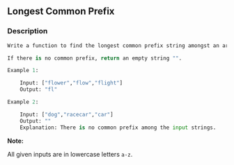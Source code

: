 ## Longest Common Prefix

### Description

```Python
Write a function to find the longest common prefix string amongst an array of strings.

If there is no common prefix, return an empty string "".

Example 1:

    Input: ["flower","flow","flight"]
    Output: "fl"

Example 2:

    Input: ["dog","racecar","car"]
    Output: ""
    Explanation: There is no common prefix among the input strings.
```

**Note:**

All given inputs are in lowercase letters `a-z`.